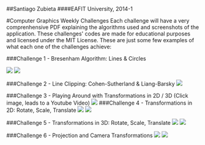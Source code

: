 ##Santiago Zubieta
####EAFIT University, 2014-1

#Computer Graphics Weekly Challenges
Each challenge will have a very comprenhensive PDF explaining the algorithms used and screenshots of the application. These challenges' codes are made for educational purposes and licensed under the MIT License. These are just some few examples of what each one of the challenges achieve:

###Challenge 1 - Bresenham Algorithm: Lines & Circles

![](https://raw2.github.com/Zubieta/Computer_Graphics/master/Screenshots/CG1_Lines.png) 
![](https://raw2.github.com/Zubieta/Computer_Graphics/master/Screenshots/CG1_Circles.png)

###Challenge 2 - Line Clipping: Cohen-Sutherland & Liang-Barsky
![](https://raw2.github.com/Zubieta/Computer_Graphics/master/Screenshots/CG2_Lines.png) 

###Challenge 3 - Playing Around with Transformations in 2D / 3D
(Click image, leads to a Youtube Video)
[![](https://raw2.github.com/Zubieta/Computer_Graphics/master/Screenshots/CG3_Trans.png)](http://www.youtube.com/watch?v=a2qDobiht7g)
###Challenge 4 - Transformations in 2D: Rotate, Scale, Translate
![](https://raw2.github.com/Zubieta/Computer_Graphics/master/Screenshots/CG4_Trans.png) 
![](https://raw2.github.com/Zubieta/Computer_Graphics/master/Screenshots/CG4_GUI.png) 

###Challenge 5 - Transformations in 3D: Rotate, Scale, Translate
![](https://raw2.github.com/Zubieta/Computer_Graphics/master/Screenshots/CG5_Trans.png) 
![](https://raw2.github.com/Zubieta/Computer_Graphics/master/Screenshots/CG5_GUI.png) 

###Challenge 6 - Projection and Camera Transformations
![](https://raw2.github.com/Zubieta/Computer_Graphics/master/Screenshots/CG6_Trans.png) 
![](https://raw2.github.com/Zubieta/Computer_Graphics/master/Screenshots/CG6_GUI.png) 